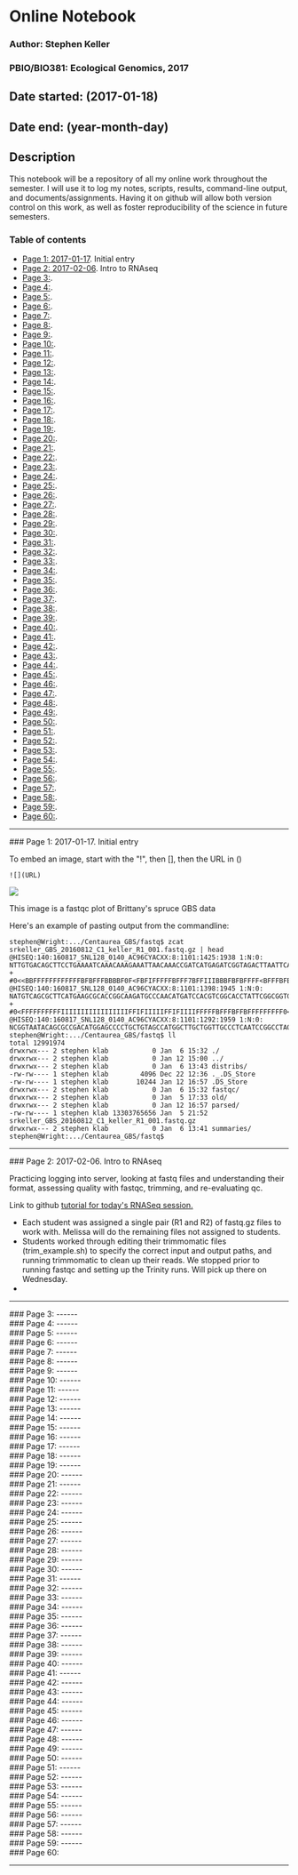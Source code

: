 # Online Notebook    

### Author: Stephen Keller     
### PBIO/BIO381: Ecological Genomics, 2017

## Date started: (2017-01-18)   
## Date end:   (year-month-day)    

## Description   
This notebook will be a repository of all my online work throughout the semester. I will use it to log my notes, scripts, results, command-line output, and documents/assignments. Having it on github will allow both version control on this work, as well as foster reproducibility of the science in future semesters. 
​      

### Table of contents        
* [Page 1: 2017-01-17](#id-section1). Initial entry
* [Page 2: 2017-02-06](#id-section2). Intro to RNAseq
* [Page 3:](#id-section3).
* [Page 4:](#id-section4).
* [Page 5:](#id-section5).
* [Page 6:](#id-section6).
* [Page 7:](#id-section7).
* [Page 8:](#id-section8).
* [Page 9:](#id-section9).
* [Page 10:](#id-section10).
* [Page 11:](#id-section11).
* [Page 12:](#id-section12).
* [Page 13:](#id-section13).
* [Page 14:](#id-section14).
* [Page 15:](#id-section15).
* [Page 16:](#id-section16).
* [Page 17:](#id-section17).
* [Page 18:](#id-section18).
* [Page 19:](#id-section19).
* [Page 20:](#id-section20).
* [Page 21:](#id-section21).
* [Page 22:](#id-section22).
* [Page 23:](#id-section23).
* [Page 24:](#id-section24).
* [Page 25:](#id-section25).
* [Page 26:](#id-section26).
* [Page 27:](#id-section27).
* [Page 28:](#id-section28).
* [Page 29:](#id-section29).
* [Page 30:](#id-section30).
* [Page 31:](#id-section31).
* [Page 32:](#id-section32).
* [Page 33:](#id-section33).
* [Page 34:](#id-section34).
* [Page 35:](#id-section35).
* [Page 36:](#id-section36).
* [Page 37:](#id-section37).
* [Page 38:](#id-section38).
* [Page 39:](#id-section39).
* [Page 40:](#id-section40).
* [Page 41:](#id-section41).
* [Page 42:](#id-section42).
* [Page 43:](#id-section43).
* [Page 44:](#id-section44).
* [Page 45:](#id-section45).
* [Page 46:](#id-section46).
* [Page 47:](#id-section47).
* [Page 48:](#id-section48).
* [Page 49:](#id-section49).
* [Page 50:](#id-section50).
* [Page 51:](#id-section51).
* [Page 52:](#id-section52).
* [Page 53:](#id-section53).
* [Page 54:](#id-section54).
* [Page 55:](#id-section55).
* [Page 56:](#id-section56).
* [Page 57:](#id-section57).
* [Page 58:](#id-section58).
* [Page 59:](#id-section59).
* [Page 60:](#id-section60).

------
<div id='id-section1'/>
### Page 1: 2017-01-17.  Initial entry   


To embed an image, start with the "!", then [], then the URL in ()
```
![](URL)
```
![](https://cloud.githubusercontent.com/assets/12184909/22031778/c2232e86-dcaf-11e6-90c9-782206dcd824.png)

This image is a fastqc plot of Brittany's spruce GBS data

Here's an example of pasting output from the commandline:

```
stephen@Wright:.../Centaurea_GBS/fastq$ zcat srkeller_GBS_20160812_C1_keller_R1_001.fastq.gz | head
@HISEQ:140:160817_SNL128_0140_AC96CYACXX:8:1101:1425:1938 1:N:0:
NTTGTGACAGCTTCCTGAAAATCAAACAAAGAAATTAACAAACCGATCATGAGATCGGTAGACTTAATTCATGAGAGATTTACCTGAAAAAACGTGGCAGA
+
#0<<BBFFFFFFFFFFFFBFBFFFBBBBF0F<FBFIFFFFFBFFF7BFFIIIBBBFBFBFFFF<BFFFBFBFFBBBBBBBBBFBBBBBB<B<BBBBBBBBB
@HISEQ:140:160817_SNL128_0140_AC96CYACXX:8:1101:1398:1945 1:N:0:
NATGTCAGCGCTTCATGAAGCGCACCGGCAAGATGCCCAACATGATCCACGTCGGCACCTATTCGGCGGTGCTGAGATCGGAAGAGCGGTTCAGCAGGAAT
+
#0<FFFFFFFFFFIIIIIIIIIIIIIIIIIFFIFIIIIIFFIFIIIIFFFFFBFFFBFFBFFFFFFFFF0<BFF<7BBBFFFBBFBBFF77BBFBBFFFF<
@HISEQ:140:160817_SNL128_0140_AC96CYACXX:8:1101:1292:1959 1:N:0:
NCGGTAATACAGCGCCGACATGGAGCCCCTGCTGTAGCCATGGCTTGCTGGTTGCCCTCAATCCGGCCTAGTCAGCTGAGATCGGAAGAGCGGTTCAGCAG
stephen@Wright:.../Centaurea_GBS/fastq$ ll
total 12991974
drwxrwx--- 2 stephen klab           0 Jan  6 15:32 ./
drwxrwx--- 2 stephen klab           0 Jan 12 15:00 ../
drwxrwx--- 2 stephen klab           0 Jan  6 13:43 distribs/
-rw-rw---- 1 stephen klab        4096 Dec 22 12:36 ._.DS_Store
-rw-rw---- 1 stephen klab       10244 Jan 12 16:57 .DS_Store
drwxrwx--- 2 stephen klab           0 Jan  6 15:32 fastqc/
drwxrwx--- 2 stephen klab           0 Jan  5 17:33 old/
drwxrwx--- 2 stephen klab           0 Jan 12 16:57 parsed/
-rw-rw---- 1 stephen klab 13303765656 Jan  5 21:52 srkeller_GBS_20160812_C1_keller_R1_001.fastq.gz
drwxrwx--- 2 stephen klab           0 Jan  6 13:41 summaries/
stephen@Wright:.../Centaurea_GBS/fastq$ 

```

------
<div id='id-section2'/>
### Page 2: 2017-02-06. Intro to RNAseq

Practicing logging into server, looking at fastq files and understanding their format, assessing quality with fastqc, trimming, and re-evaluating qc.

Link to github [tutorial for today's RNASeq session.](https://adnguyen.github.io/2017_Ecological_Genomics/Tutorial/2017-02-06_RNAseq_tutorial.html) 

- Each student was assigned a single pair (R1 and R2) of fastq.gz files to work with. Melissa will do the remaining files not assigned to students.
- Students worked through editing their trimmomatic files (trim_example.sh) to specify the correct input and output paths, and running trimmomatic to clean up their reads. We stopped prior to running fastqc and setting up the Trinity runs. Will pick up there on Wednesday.
- ​

------
<div id='id-section3'/>
### Page 3:
------
<div id='id-section4'/>
### Page 4:
------
<div id='id-section5'/>
### Page 5:
------
<div id='id-section6'/>
### Page 6:
------
<div id='id-section7'/>
### Page 7:
------
<div id='id-section8'/>
### Page 8:
------
<div id='id-section9'/>
### Page 9:
------
<div id='id-section10'/>
### Page 10:
------
<div id='id-section11'/>
### Page 11:
------
<div id='id-section12'/>
### Page 12:
------
<div id='id-section13'/>
### Page 13:
------
<div id='id-section14'/>
### Page 14:
------
<div id='id-section15'/>
### Page 15:
------
<div id='id-section16'/>
### Page 16:
------
<div id='id-section17'/>
### Page 17:
------
<div id='id-section18'/>
### Page 18:
------
<div id='id-section19'/>
### Page 19:
------
<div id='id-section20'/>
### Page 20:
------
<div id='id-section21'/>
### Page 21:
------
<div id='id-section22'/>
### Page 22:
------
<div id='id-section23'/>
### Page 23:
------
<div id='id-section24'/>
### Page 24:
------
<div id='id-section25'/>
### Page 25:
------
<div id='id-section26'/>
### Page 26:
------
<div id='id-section27'/>
### Page 27:
------
<div id='id-section28'/>
### Page 28:
------
<div id='id-section29'/>
### Page 29:
------
<div id='id-section30'/>
### Page 30:
------
<div id='id-section31'/>
### Page 31:
------
<div id='id-section32'/>
### Page 32:
------
<div id='id-section33'/>
### Page 33:
------
<div id='id-section34'/>
### Page 34:
------
<div id='id-section35'/>
### Page 35:
------
<div id='id-section36'/>
### Page 36:
------
<div id='id-section37'/>
### Page 37:
------
<div id='id-section38'/>
### Page 38:
------
<div id='id-section39'/>
### Page 39:
------
<div id='id-section40'/>
### Page 40:
------
<div id='id-section41'/>
### Page 41:
------
<div id='id-section42'/>
### Page 42:
------
<div id='id-section43'/>
### Page 43:
------
<div id='id-section44'/>
### Page 44:
------
<div id='id-section45'/>
### Page 45:
------
<div id='id-section46'/>
### Page 46:
------
<div id='id-section47'/>
### Page 47:
------
<div id='id-section48'/>
### Page 48:
------
<div id='id-section49'/>
### Page 49:
------
<div id='id-section50'/>
### Page 50:
------
<div id='id-section51'/>
### Page 51:
------
<div id='id-section52'/>
### Page 52:
------
<div id='id-section53'/>
### Page 53:
------
<div id='id-section54'/>
### Page 54:
------
<div id='id-section55'/>
### Page 55:
------
<div id='id-section56'/>
### Page 56:
------
<div id='id-section57'/>
### Page 57:
------
<div id='id-section58'/>
### Page 58:
------
<div id='id-section59'/>
### Page 59:
------
<div id='id-section60'/>
### Page 60:

------
